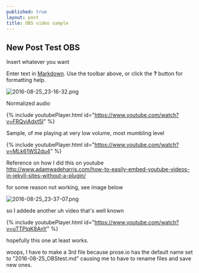 ```yaml
---
published: true
layout: post
title: OBS video sample
---
```

## New Post Test OBS

Insert whatever you want

Enter text in [Markdown](http://daringfireball.net/projects/markdown/). Use the toolbar above, or click the **?** button for formatting help.

![2016-08-25_23-16-32.png]({{site.baseurl}}/images/2016-08-25_23-16-32.png)

Normalized audio

{% include youtubePlayer.html id="https://www.youtube.com/watch?v=FRQviAdxt5I" %}

Sample, of me playing at very low volume, most mumbling level

{% include youtubePlayer.html id="https://www.youtube.com/watch?v=MLk61WS2du4" %}


Reference on how I did this on youtube http://www.adamwadeharris.com/how-to-easily-embed-youtube-videos-in-jekyll-sites-without-a-plugin/

for some reason not working, see image below

![2016-08-25_23-37-07.png]({{site.baseurl}}/images/2016-08-25_23-37-07.png)

so I addede another uh video that's well known

{% include youtubePlayer.html id="https://www.youtube.com/watch?v=uTTPlqK8AnY" %}

hopefully this one at least works.

woops, I have to make a 3rd file because prose.io has the default name set to "2016-08-25_OBStest.md" causing me to have to rename files and save new ones. 
